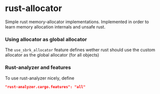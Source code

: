 # rust-allocator
Simple rust memory-allocator implementations. 
Implemented in order to learn memory allocation internals and unsafe rust.

### Using allocator as global allocator
The `use_sbrk_allocator` feature defines wether rust should use the custom allocator as the global allocator (for all objects)

### Rust-analyzer and features
To use rust-analyzer nicely, define
```json
"rust-analyzer.cargo.features": "all"
```
